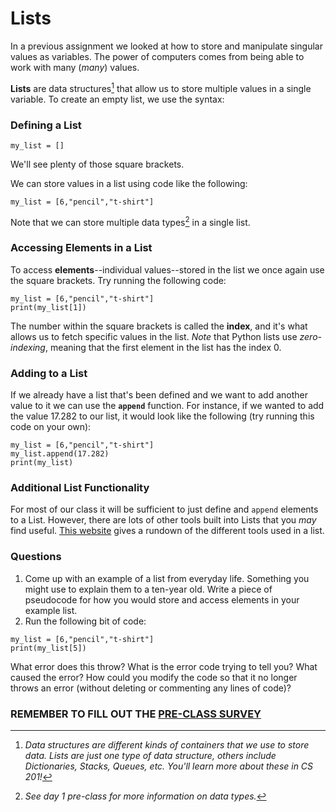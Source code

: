 # Lists

In a previous assignment we looked at how to store and manipulate singular values as variables. The power of computers comes from being able to work with many (*many*) values. 

**Lists** are data structures[^1] that allow us to store multiple values in a single variable. To create an empty list, we use the syntax:

### Defining a List
```
my_list = []
```

We'll see plenty of those square brackets. 

We can store values in a list using code like the following:

```
my_list = [6,"pencil","t-shirt"]
```

Note that we can store multiple data types[^2] in a single list. 

### Accessing Elements in a List

To access **elements**--individual values--stored in the list we once again use the square brackets. Try running the following code:

```
my_list = [6,"pencil","t-shirt"]
print(my_list[1])
```

The number within the square brackets is called the **index**, and it's what allows us to fetch specific values in the list. 
*Note* that Python lists use *zero-indexing*, meaning that the first element in the list has the index 0. 


### Adding to a List

If we already have a list that's been defined and we want to add another value to it we can use the **`append`** function. For instance, if we wanted to add the value 17.282 to our list, it would look like the following (try running this code on your own):

```
my_list = [6,"pencil","t-shirt"]
my_list.append(17.282)
print(my_list)
```

### Additional List Functionality
For most of our class it will be sufficient to just define and `append` elements to a List. However, there are lots of other tools built into Lists that you *may* find useful. [This website](https://www.w3schools.com/python/python_lists.asp) gives a rundown of the different tools used in a list.


### Questions

1. Come up with an example of a list from everyday life. Something you might use to explain them to a ten-year old. Write a piece of pseudocode for how you would store and access elements in your example list.
2. Run the following bit of code:
```
my_list = [6,"pencil","t-shirt"]
print(my_list[5])
```
What error does this throw? What is the error code trying to tell you? What caused the error? How could you modify the code so that it no longer throws an error (without deleting or commenting any lines of code)?

### REMEMBER TO FILL OUT THE [PRE-CLASS SURVEY](https://forms.gle/wueUAtxJwUAZJXAfA)


[^1]: *Data structures are different kinds of containers that we use to store data. Lists are just one type of data structure, others include Dictionaries, Stacks, Queues, etc. You'll learn more about these in CS 201!*
[^2]: *See day 1 pre-class for more information on data types.*





